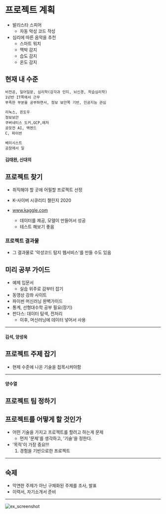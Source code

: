 # 프로젝트 계획
* 발리스타 스피어
	- 자동 악성 코드 작성
* 심리에 따른 음악을 추천
	- 스마트 워치
	- 맥박 감지
	- 습도 감지
	- 온도 감지


## 현재 내 수준
```
비전공, 일어일문, 심리학(감각과 인지, 뇌신경, 학습심리학)
1년반 IT쪽에서 근무
부족한 부분을 공부하면서, 정보 보안쪽 기반, 인공지능 관심

리눅스, 윈도우
정보보안
쿠버네티스 도커,GCP,에저
공모전 AI, 백엔드
C, 파이썬

베이시스트
공장에서 일
```

#### 김태완, 신대의

## 프로젝트 찾기
* 취직해야 할 곳에 어필할 프로젝트 선정

* K-사이버 시큐리티 챌린지 2020
* www.kaggle.com
  - 데이터를 제공, 모델이 만들어서 성공
  - 테스트 해보기 좋음
  
### 프로젝트 결과물
* 그 결과물로 '악성코드 탐지 웹서비스'를 만들 수도 있음
  
## 미리 공부 가이드
* 예제 입문서
	- 실습 위주로 감부터 잡기
* 동영상 강좌 사이트
* 파이썬 머신러닝 완벽가이드
* 통계, 선형대수학 공부 필요(장기)
* 판다스: 데이터 탐색, 전처리
	- 이후, 머신러닝에 데이터 넣어서 사용
	
---
#### 김석, 양성욱

## 프로젝트 주제 잡기
* 현제 수준에 나온 기술을 접목시켜야함

---
#### 양수열

## 프로젝트 팀 정하기
## 프로젝트를 어떻게 할 것인가
* 어떤 기술을 가지고 프로젝트를 할려고 하는게 문제
	- 먼저 '문제'를 생각하고, '기술'을 정한다.
* '목적'이 가장 중요!!!
	1. 경험을 기반으로한 프로젝트

---
## 숙제
* 막연한 주제가 아닌 구체화된 주제를 조사, 발표
* 이력서, 자기소개서 준비

---
![ex_screenshot](./img/screenshot.png)